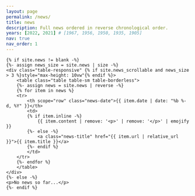 ```yaml
---
layout: page
permalink: /news/
title: news
description: Full news ordered in reverse chronological order.
years: [2022, 2021] # [1967, 1956, 1950, 1935, 1905]
nav: true
nav_order: 1
---
```

<!-- _pages/news.md -->
<div class="news">

    {% if site.news != blank -%}
    {%- assign news_size = site.news | size -%}
    <div class="table-responsive" {% if site.news_scrollable and news_size > 3 %}style="max-height: 10vw"{% endif %}>
        <table class="table table-sm table-borderless">
        {%- assign news = site.news | reverse -%}
        {% for item in news %}
        <tr>
            <th scope="row" class="news-date">{{ item.date | date: "%b %-d, %Y" }}</th>
            <td>
            {% if item.inline -%}
                {{ item.content | remove: '<p>' | remove: '</p>' | emojify }}
            {%- else -%}
                <a class="news-title" href="{{ item.url | relative_url }}">{{ item.title }}</a>
            {%- endif %}
            </td>
        </tr>
        {%- endfor %}
        </table>
    </div>
    {%- else -%}
    <p>No news so far...</p>
    {%- endif %}

</div>

